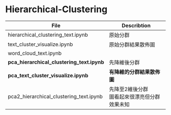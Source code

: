 # Hierarchical-Clustering

|File|Describtion|
|---|---|
|hierarchical_clustering_text.ipynb|原始分群|
|text_cluster_visualize.ipynb|原始分群結果散佈圖|
|word_cloud_text.ipynb||
|**pca_hierarchical_clustering_text.ipynb**|先降維後分群|
|**pca_text_cluster_visualize.ipynb**|**有降維的分群結果散佈圖**|
|pca2_hierarchical_clustering_text.ipynb|先降至2維後分群<br/>圖看起來很漂亮但分群效果未知|
